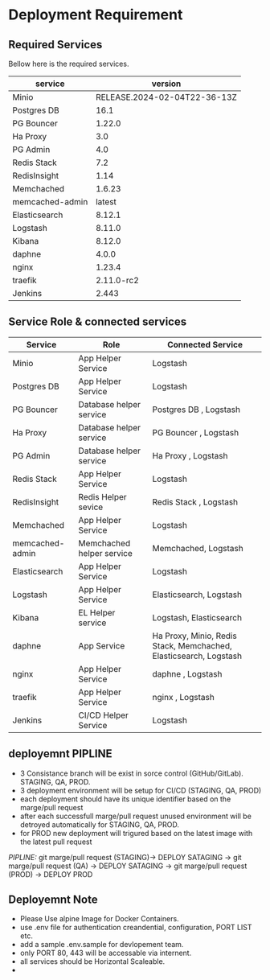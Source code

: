 # Deployment Requirement

## Required Services

Bellow here is the required services.

| service         | version                      |
| --------------- | ---------------------------- |
| Minio           | RELEASE.2024-02-04T22-36-13Z |
| Postgres DB     | 16.1                         |
| PG Bouncer      | 1.22.0                       |
| Ha Proxy        | 3.0                          |
| PG Admin        | 4.0                          |
| Redis Stack     | 7.2                          |
| RedisInsight    | 1.14                         |
| Memchached      | 1.6.23                       |
| memcached-admin | latest                       |
| Elasticsearch   | 8.12.1                       |
| Logstash        | 8.11.0                       |
| Kibana          | 8.12.0                       |
| daphne          | 4.0.0                        |
| nginx           | 1.23.4                       |
| traefik         | 2.11.0-rc2                   |
| Jenkins         | 2.443                        |

## Service Role & connected services

| Service         | Role                      | Connected Service                                                 |
| --------------- | ------------------------- | ----------------------------------------------------------------- |
| Minio           | App Helper Service        | Logstash                                                          |
| Postgres DB     | App Helper Service        | Logstash                                                          |
| PG Bouncer      | Database helper service   | Postgres DB , Logstash                                            |
| Ha Proxy        | Database helper service   | PG Bouncer , Logstash                                             |
| PG Admin        | Database helper service   | Ha Proxy , Logstash                                               |
| Redis Stack     | App Helper Service        | Logstash                                                          |
| RedisInsight    | Redis Helper sevice       | Redis Stack , Logstash                                            |
| Memchached      | App Helper Service        | Logstash                                                          |
| memcached-admin | Memchached helper service | Memchached, Logstash                                              |
| Elasticsearch   | App Helper Service        | Logstash                                                          |
| Logstash        | App Helper Service        | Elasticsearch, Logstash                                           |
| Kibana          | EL Helper service         | Logstash, Elasticsearch                                           |
| daphne          | App Service               | Ha Proxy, Minio, Redis Stack, Memchached, Elasticsearch, Logstash |
| nginx           | App Helper Service        | daphne , Logstash                                                 |
| traefik         | App Helper Service        | nginx , Logstash                                                  |
| Jenkins         | CI/CD Helper Service      | Logstash                                                          |

## deployemnt PIPLINE

- 3 Consistance branch will be exist in sorce control (GitHub/GitLab). STAGING, QA, PROD.
- 3 deployment environment will be setup for CI/CD (STAGING, QA, PROD)
- each deployment should have its unique identifier based on the marge/pull request
- after each successfull marge/pull request unused environment will be detroyed automatically for STAGING, QA, PROD.
- for PROD new deployment will trigured based on the latest image with the latest pull request

_PIPLINE:_
git marge/pull request (STAGING)-> DEPLOY SATAGING -> git marge/pull request (QA) -> DEPLOY SATAGING -> git marge/pull request (PROD) -> DEPLOY PROD

## Deployemnt Note

- Please Use alpine Image for Docker Containers.
- use .env file for authentication creandential, configuration, PORT LIST etc.
- add a sample .env.sample for devlopement team.
- only PORT 80, 443 will be accessable via internent.
- all services should be Horizontal Scaleable.
-
